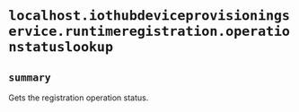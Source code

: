# `localhost.iothubdeviceprovisioningservice.runtimeregistration.operationstatuslookup`

## `summary`
Gets the registration operation status.


